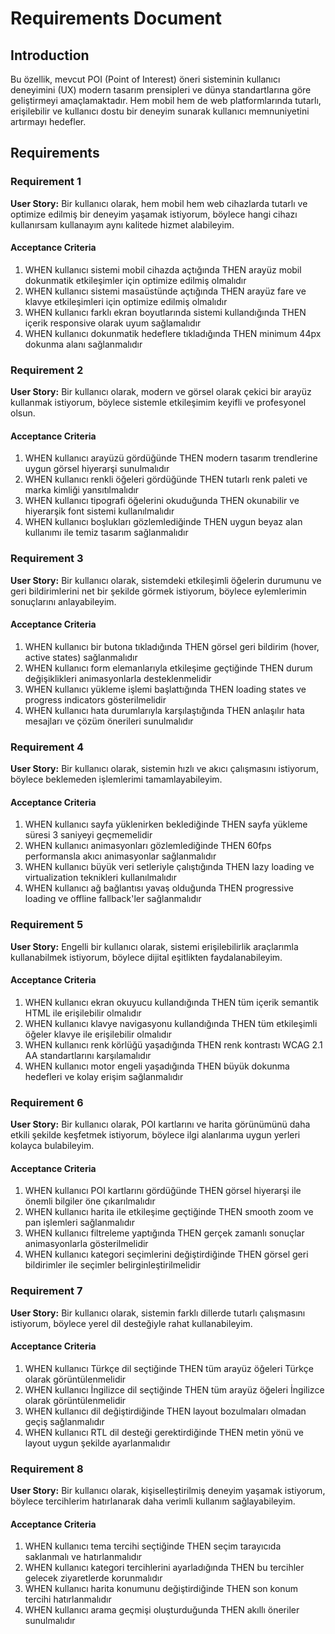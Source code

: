 # Requirements Document

## Introduction

Bu özellik, mevcut POI (Point of Interest) öneri sisteminin kullanıcı deneyimini (UX) modern tasarım prensipleri ve dünya standartlarına göre geliştirmeyi amaçlamaktadır. Hem mobil hem de web platformlarında tutarlı, erişilebilir ve kullanıcı dostu bir deneyim sunarak kullanıcı memnuniyetini artırmayı hedefler.

## Requirements

### Requirement 1

**User Story:** Bir kullanıcı olarak, hem mobil hem web cihazlarda tutarlı ve optimize edilmiş bir deneyim yaşamak istiyorum, böylece hangi cihazı kullanırsam kullanayım aynı kalitede hizmet alabileyim.

#### Acceptance Criteria

1. WHEN kullanıcı sistemi mobil cihazda açtığında THEN arayüz mobil dokunmatik etkileşimler için optimize edilmiş olmalıdır
2. WHEN kullanıcı sistemi masaüstünde açtığında THEN arayüz fare ve klavye etkileşimleri için optimize edilmiş olmalıdır
3. WHEN kullanıcı farklı ekran boyutlarında sistemi kullandığında THEN içerik responsive olarak uyum sağlamalıdır
4. WHEN kullanıcı dokunmatik hedeflere tıkladığında THEN minimum 44px dokunma alanı sağlanmalıdır

### Requirement 2

**User Story:** Bir kullanıcı olarak, modern ve görsel olarak çekici bir arayüz kullanmak istiyorum, böylece sistemle etkileşimim keyifli ve profesyonel olsun.

#### Acceptance Criteria

1. WHEN kullanıcı arayüzü gördüğünde THEN modern tasarım trendlerine uygun görsel hiyerarşi sunulmalıdır
2. WHEN kullanıcı renkli öğeleri gördüğünde THEN tutarlı renk paleti ve marka kimliği yansıtılmalıdır
3. WHEN kullanıcı tipografi öğelerini okuduğunda THEN okunabilir ve hiyerarşik font sistemi kullanılmalıdır
4. WHEN kullanıcı boşlukları gözlemlediğinde THEN uygun beyaz alan kullanımı ile temiz tasarım sağlanmalıdır

### Requirement 3

**User Story:** Bir kullanıcı olarak, sistemdeki etkileşimli öğelerin durumunu ve geri bildirimlerini net bir şekilde görmek istiyorum, böylece eylemlerimin sonuçlarını anlayabileyim.

#### Acceptance Criteria

1. WHEN kullanıcı bir butona tıkladığında THEN görsel geri bildirim (hover, active states) sağlanmalıdır
2. WHEN kullanıcı form elemanlarıyla etkileşime geçtiğinde THEN durum değişiklikleri animasyonlarla desteklenmelidir
3. WHEN kullanıcı yükleme işlemi başlattığında THEN loading states ve progress indicators gösterilmelidir
4. WHEN kullanıcı hata durumlarıyla karşılaştığında THEN anlaşılır hata mesajları ve çözüm önerileri sunulmalıdır

### Requirement 4

**User Story:** Bir kullanıcı olarak, sistemin hızlı ve akıcı çalışmasını istiyorum, böylece beklemeden işlemlerimi tamamlayabileyim.

#### Acceptance Criteria

1. WHEN kullanıcı sayfa yüklenirken beklediğinde THEN sayfa yükleme süresi 3 saniyeyi geçmemelidir
2. WHEN kullanıcı animasyonları gözlemlediğinde THEN 60fps performansla akıcı animasyonlar sağlanmalıdır
3. WHEN kullanıcı büyük veri setleriyle çalıştığında THEN lazy loading ve virtualization teknikleri kullanılmalıdır
4. WHEN kullanıcı ağ bağlantısı yavaş olduğunda THEN progressive loading ve offline fallback'ler sağlanmalıdır

### Requirement 5

**User Story:** Engelli bir kullanıcı olarak, sistemi erişilebilirlik araçlarımla kullanabilmek istiyorum, böylece dijital eşitlikten faydalanabileyim.

#### Acceptance Criteria

1. WHEN kullanıcı ekran okuyucu kullandığında THEN tüm içerik semantik HTML ile erişilebilir olmalıdır
2. WHEN kullanıcı klavye navigasyonu kullandığında THEN tüm etkileşimli öğeler klavye ile erişilebilir olmalıdır
3. WHEN kullanıcı renk körlüğü yaşadığında THEN renk kontrastı WCAG 2.1 AA standartlarını karşılamalıdır
4. WHEN kullanıcı motor engeli yaşadığında THEN büyük dokunma hedefleri ve kolay erişim sağlanmalıdır

### Requirement 6

**User Story:** Bir kullanıcı olarak, POI kartlarını ve harita görünümünü daha etkili şekilde keşfetmek istiyorum, böylece ilgi alanlarıma uygun yerleri kolayca bulabileyim.

#### Acceptance Criteria

1. WHEN kullanıcı POI kartlarını gördüğünde THEN görsel hiyerarşi ile önemli bilgiler öne çıkarılmalıdır
2. WHEN kullanıcı harita ile etkileşime geçtiğinde THEN smooth zoom ve pan işlemleri sağlanmalıdır
3. WHEN kullanıcı filtreleme yaptığında THEN gerçek zamanlı sonuçlar animasyonlarla gösterilmelidir
4. WHEN kullanıcı kategori seçimlerini değiştirdiğinde THEN görsel geri bildirimler ile seçimler belirginleştirilmelidir

### Requirement 7

**User Story:** Bir kullanıcı olarak, sistemin farklı dillerde tutarlı çalışmasını istiyorum, böylece yerel dil desteğiyle rahat kullanabileyim.

#### Acceptance Criteria

1. WHEN kullanıcı Türkçe dil seçtiğinde THEN tüm arayüz öğeleri Türkçe olarak görüntülenmelidir
2. WHEN kullanıcı İngilizce dil seçtiğinde THEN tüm arayüz öğeleri İngilizce olarak görüntülenmelidir
3. WHEN kullanıcı dil değiştirdiğinde THEN layout bozulmaları olmadan geçiş sağlanmalıdır
4. WHEN kullanıcı RTL dil desteği gerektirdiğinde THEN metin yönü ve layout uygun şekilde ayarlanmalıdır

### Requirement 8

**User Story:** Bir kullanıcı olarak, kişiselleştirilmiş deneyim yaşamak istiyorum, böylece tercihlerim hatırlanarak daha verimli kullanım sağlayabileyim.

#### Acceptance Criteria

1. WHEN kullanıcı tema tercihi seçtiğinde THEN seçim tarayıcıda saklanmalı ve hatırlanmalıdır
2. WHEN kullanıcı kategori tercihlerini ayarladığında THEN bu tercihler gelecek ziyaretlerde korunmalıdır
3. WHEN kullanıcı harita konumunu değiştirdiğinde THEN son konum tercihi hatırlanmalıdır
4. WHEN kullanıcı arama geçmişi oluşturduğunda THEN akıllı öneriler sunulmalıdır